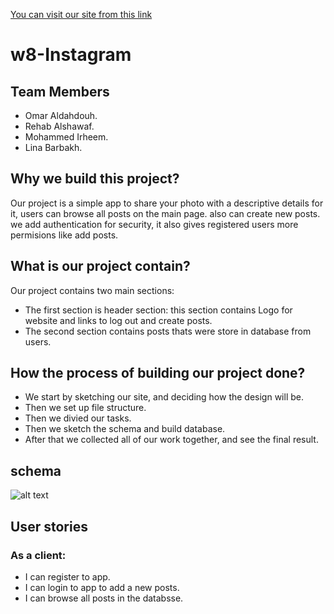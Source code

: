 [You can visit our site from this link](https://w8-instagram.herokuapp.com/login.html)

# w8-Instagram

## Team Members

* Omar Aldahdouh.
* Rehab Alshawaf.
* Mohammed Irheem.
* Lina Barbakh.

## Why we build this project?

Our project is a simple app to share your photo with a descriptive details for it, users can browse all posts on the main page. also can create new posts. we add authentication for security, it also gives registered users more permisions like add posts.

## What is our project contain?

Our project contains two main sections:
* The first section is header section: this section contains Logo for website  and links to log out and create posts.
* The second section contains posts thats were store in database from users.

## How the process of building our project done?

* We start by sketching our site, and deciding how the design will be.
* Then we set up file structure.
* Then we divied our tasks.
* Then we sketch the schema and build database.
* After that we collected all of our work together, and see the final result.

## schema

 ![alt text](https://c.top4top.io/p_1525ap38e1.png "schema") 

## User stories

### As a client:
* I can register to app.
* I can login to app to add a new posts.
* I can browse all posts in the databsse.


